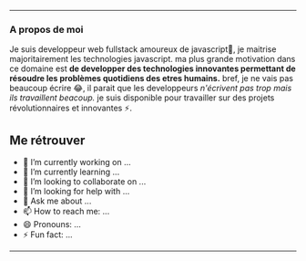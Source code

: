 ---

### A propos de moi 
Je suis developpeur web fullstack amoureux de javascript💖, je maitrise majoritairement les technologies javascript.
ma plus grande motivation dans ce domaine est **de developper des technologies innovantes permettant de résoudre 
les problèmes quotidiens des etres humains.** bref, je ne vais pas beaucoup écrire 😂, il parait que les developpeurs *n'écrivent pas trop mais ils travaillent beacoup.* je suis disponible pour travailler sur des projets révolutionnaires et innovantes ⚡. 

## Me rétrouver
- 🔭 I’m currently working on ...
- 🌱 I’m currently learning ...
- 👯 I’m looking to collaborate on ...
- 🤔 I’m looking for help with ...
- 💬 Ask me about ...
- 📫 How to reach me: ...
- 😄 Pronouns: ...
- ⚡ Fun fact: ...
--------------------
